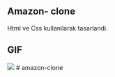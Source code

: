 ## Amazon-   clone

Html ve Css kullanilarak tasarlandi.

## GIF

<img src="amazon.gif" />
#   a m a z o n - c l o n e  
 